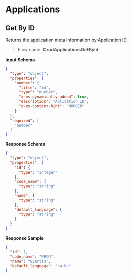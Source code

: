 # Applications

## Get By ID

Returns the application meta information by Application ID.

> Flow name: **CrudApplicationsGetById**

**Input Schema**

```json
{
  "type": "object",
  "properties": {
    "number": {
      "title": "id",
      "type": "number",
      "x-ms-dynamically-added": true,
      "description": "Aplication ID",
      "x-ms-content-hint": "NUMBER"
    }
  },
  "required": [
    "number"
  ]
}
```

**Response Schema**

```json
{
  "type": "object",
  "properties": {
    "id": {
      "type": "integer"
    },
    "code_name": {
      "type": "string"
    },
    "name": {
      "type": "string"
    },
    "default_language": {
      "type": "string"
    }
  }
}
```

**Response Sample**

```json
{
  "id": 1,
  "code_name": "PROD",
  "name": "Gyártás",
  "default_language": "hu-hu"
}
```